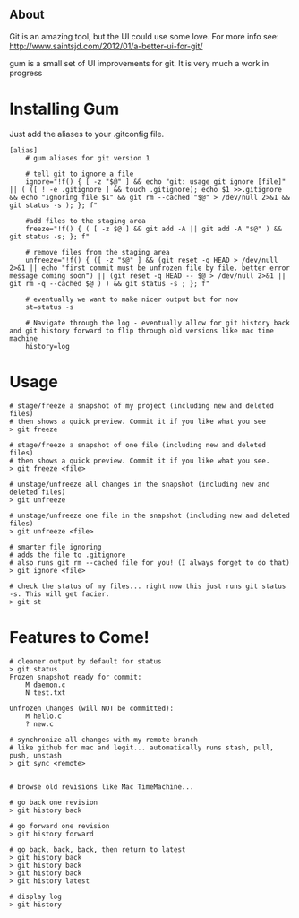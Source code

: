 About
----------

Git is an amazing tool, but the UI could use some love. For more info see:
http://www.saintsjd.com/2012/01/a-better-ui-for-git/ ‎

gum is a small set of UI improvements for git. It is very much a work in progress

Installing Gum
=====

Just add the aliases to your .gitconfig file.

    [alias]
        # gum aliases for git version 1
    
        # tell git to ignore a file
        ignore="!f() { [ -z "$@" ] && echo "git: usage git ignore [file]" || ( ([ ! -e .gitignore ] && touch .gitignore); echo $1 >>.gitignore && echo "Ignoring file $1" && git rm --cached "$@" > /dev/null 2>&1 && git status -s ); }; f"

        #add files to the staging area
        freeze="!f() { ( [ -z $@ ] && git add -A || git add -A "$@" ) && git status -s; }; f"

        # remove files from the staging area
        unfreeze="!f() { ([ -z "$@" ] && (git reset -q HEAD > /dev/null 2>&1 || echo "first commit must be unfrozen file by file. better error message coming soon") || (git reset -q HEAD -- $@ > /dev/null 2>&1 || git rm -q --cached $@ ) ) && git status -s ; }; f"
	
        # eventually we want to make nicer output but for now
        st=status -s
	
        # Navigate through the log - eventually allow for git history back and git history forward to flip through old versions like mac time machine
        history=log
		
	
Usage
======

    # stage/freeze a snapshot of my project (including new and deleted files)
    # then shows a quick preview. Commit it if you like what you see
    > git freeze

    # stage/freeze a snapshot of one file (including new and deleted files)
    # then shows a quick preview. Commit it if you like what you see.
    > git freeze <file>

    # unstage/unfreeze all changes in the snapshot (including new and deleted files)
    > git unfreeze

    # unstage/unfreeze one file in the snapshot (including new and deleted files)
    > git unfreeze <file>

    # smarter file ignoring
    # adds the file to .gitignore
    # also runs git rm --cached file for you! (I always forget to do that)
    > git ignore <file>

    # check the status of my files... right now this just runs git status -s. This will get facier.
    > git st
    
Features to Come! 
=====

    # cleaner output by default for status
    > git status
    Frozen snapshot ready for commit:
        M daemon.c
        N test.txt

    Unfrozen Changes (will NOT be committed):
        M hello.c
        ? new.c
        
    # synchronize all changes with my remote branch
    # like github for mac and legit... automatically runs stash, pull, push, unstash
    > git sync <remote>
    
    
    # browse old revisions like Mac TimeMachine...
    
    # go back one revision
    > git history back
    
    # go forward one revision
    > git history forward
    
    # go back, back, back, then return to latest
    > git history back
    > git history back
    > git history back
    > git history latest
    
    # display log
    > git history

